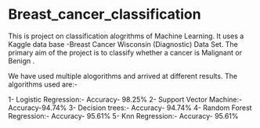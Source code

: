 # Breast_cancer_classification

This is project on classification alogrithms of Machine Learning. It uses a Kaggle data base -Breast Cancer Wisconsin (Diagnostic) Data Set. The primary aim of the project is to classify whether a cancer is Malignant or Benign . 

We have used multiple alogorithms and arrived at different results. The algorithms used are:-

1- Logistic Regression:- Accuracy- 98.25%
2- Support Vector Machine:- Accuracy-94.74%
3- Decision trees:- Accuracy- 94.74%
4- Random Forest Regression:- Accuracy- 95.61%
5- Knn Regression:- Accuracy- 95.61%
